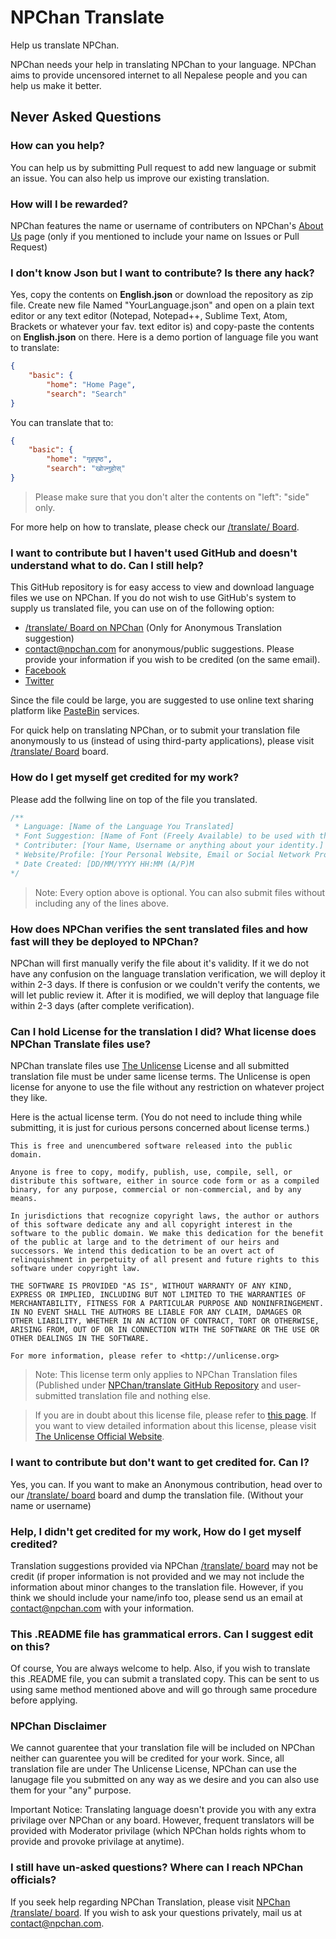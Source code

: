 # NPChan Translate
Help us translate NPChan.

NPChan needs your help in translating NPChan to your language. NPChan aims to provide uncensored internet to all Nepalese people and you can help us make it better.

## Never Asked Questions
### How can you help?
You can help us by submitting Pull request to add new language or submit an issue. You can also help us improve our existing translation.

### How will I be rewarded?
NPChan features the name or username of contributers on NPChan's [About Us](https://npchan.com/about/) page (only if you mentioned to include your name on Issues or Pull Request)

### I don't know Json but I want to contribute? Is there any hack?
Yes, copy the contents on **English.json** or download the repository as zip file. Create new file Named "YourLanguage.json" and open on a plain text editor or any text editor (Notepad, Notepad++, Sublime Text, Atom, Brackets or whatever your fav. text editor is) and copy-paste the contents on **English.json** on there. Here is a demo portion of language file you want to translate:
```json
{
	"basic": {
    	"home": "Home Page",
        "search": "Search"
}
```
You can translate that to:
```json
{
	"basic": {
    	"home": "गृहपृष्ठ",
        "search": "खोज्नुहोस्"
}
```

>Please make sure that you don't alter the contents on "left": "side" only.

For more help on how to translate, please check our [/translate/ Board](https://npchan.com/translate/).
### I want to contribute but I haven't used GitHub and doesn't understand what to do. Can I still help?
This GitHub repository is for easy access to view and download language files we use on NPChan. If you do not wish to use GitHub's system to supply us translated file, you can use on of the following option:

* [/translate/ Board on NPChan](https://npchan.com/translate/) (Only for Anonymous Translation suggestion)
* contact@npchan.com for anonymous/public suggestions. Please provide your information if you wish to be credited (on the same email).
* [Facebook](https://facebook.com/OfficialNPChan/)
* [Twitter](https://twitter.com/OfficialNPChan/)

Since the file could be large, you are suggested to use online text sharing platform like [PasteBin](http://pastebin.com) services.

For quick help on translating NPChan, or to submit your translation file anonymously to us (instead of using third-party applications), please visit [/translate/ Board](https://npchan.com/translate/) board.


### How do I get myself get credited for my work?
Please add the follwing line on top of the file you translated.
```php
/**
 * Language: [Name of the Language You Translated]
 * Font Suggestion: [Name of Font (Freely Available) to be used with this translation]
 * Contributer: [Your Name, Username or anything about your identity.]
 * Website/Profile: [Your Personal Website, Email or Social Network Profile Address ]
 * Date Created: [DD/MM/YYYY HH:MM (A/P)M
*/
```

> Note: Every option above is optional. You can also submit files without including any of the lines above.

### How does NPChan verifies the sent translated files and how fast will they be deployed to NPChan?
NPChan will first manually verify the file about it's validity. If it we do not have any confusion on the language translation verification, we will deploy it within 2-3 days. If there is confusion or we couldn't verify the contents, we will let public review it. After it is modified, we will deploy that language file within 2-3 days (after complete verification).

### Can I hold License for the translation I did? What license does NPChan Translate files use?

NPChan translate files use [The Unlicense](http://unlicense.org) License and all submitted translation file must be under same license terms. The Unlicense is open license for anyone to use the file without any restriction on whatever project they like.

Here is the actual license term. (You do not need to include thing while submitting, it is just for curious persons concerned about license terms.)

```
This is free and unencumbered software released into the public domain.

Anyone is free to copy, modify, publish, use, compile, sell, or
distribute this software, either in source code form or as a compiled
binary, for any purpose, commercial or non-commercial, and by any
means.

In jurisdictions that recognize copyright laws, the author or authors
of this software dedicate any and all copyright interest in the
software to the public domain. We make this dedication for the benefit
of the public at large and to the detriment of our heirs and
successors. We intend this dedication to be an overt act of
relinquishment in perpetuity of all present and future rights to this
software under copyright law.

THE SOFTWARE IS PROVIDED "AS IS", WITHOUT WARRANTY OF ANY KIND,
EXPRESS OR IMPLIED, INCLUDING BUT NOT LIMITED TO THE WARRANTIES OF
MERCHANTABILITY, FITNESS FOR A PARTICULAR PURPOSE AND NONINFRINGEMENT.
IN NO EVENT SHALL THE AUTHORS BE LIABLE FOR ANY CLAIM, DAMAGES OR
OTHER LIABILITY, WHETHER IN AN ACTION OF CONTRACT, TORT OR OTHERWISE,
ARISING FROM, OUT OF OR IN CONNECTION WITH THE SOFTWARE OR THE USE OR
OTHER DEALINGS IN THE SOFTWARE.

For more information, please refer to <http://unlicense.org>
```

>Note: This license term only applies to NPChan Translation files (Published under [NPChan/translate GitHub Repository](http://github.com/npchan/translate/) and user-submitted translation file and nothing else.

>If you are in doubt about this license file, please refer to [this page](https://choosealicense.com/licenses/unlicense/). If you want to view detailed information about this license, please visit [The Unlicense Official Website](https://unlicense.org/).

### I want to contribute but don't want to get credited for. Can I?
Yes, you can. If you want to make an Anonymous contribution, head over to our [/translate/ board](https://npchan.com/translate/) board and dump the translation file. (Without your name or username)


### Help, I didn't get credited for my work, How do I get myself credited?
Translation suggestions provided via NPChan [/translate/ board](https://npchan.com/translate/) may not be credit (if proper information is not provided and we may not include the information about minor changes to the translation file. However, if you think we should include your name/info too, please send us an email at contact@npchan.com with your information.


### This .README file has grammatical errors. Can I suggest edit on this?
Of course, You are always welcome to help. Also, if you wish to translate this .README file, you can submit a translated copy. This can be sent to us using same method mentioned above  and will go through same procedure before applying.

### NPChan Disclaimer
We cannot guarentee that your translation file will be included on NPChan neither can guarentee you will be credited for your work. Since, all translation file are under The Unlicense License, NPChan can use the lanugage file you submitted on any way as we desire and you can also use them for your "any" purpose. 

Important Notice: Translating language doesn't provide you with any extra privilage over NPChan or any board. However, frequent translators will be provided with Moderator privilage (which NPChan holds rights whom to provide and provoke privilage at anytime).

### I still have un-asked questions? Where can I reach NPChan officials?
If you seek help regarding NPChan Translation, please visit [NPChan /translate/ board](https://npchan.com/translate/). 
If you wish to ask your questions privately, mail us at contact@npchan.com.
